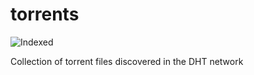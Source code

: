 torrents 
========
![Indexed](https://img.shields.io/badge/indexed-133079-blue)

Collection of torrent files discovered in the DHT network

